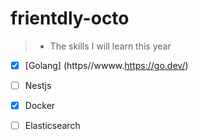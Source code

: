 # frientdly-octo
> * The skills I will learn this year 


 - [x]  [Golang] (https//wwww.https://go.dev/)
- [ ]   Nestjs
- [x]   Docker
- [ ]   Elasticsearch
  
 
